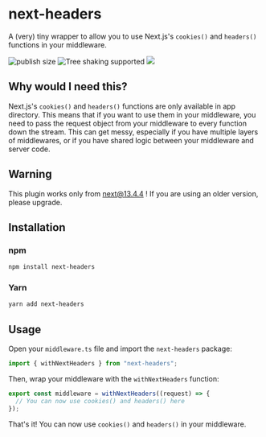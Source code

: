 # next-headers

A (very) tiny wrapper to allow you to use Next.js's `cookies()` and `headers()` functions in your middleware.

![publish size](https://badgen.net/packagephobia/publish/next-headers) ![Tree shaking supported](https://badgen.net/bundlephobia/tree-shaking/next-headers) [<img src="https://img.shields.io/npm/dw/next-headers.svg" />](https://www.npmjs.com/package/next-headers)

## Why would I need this?

Next.js's `cookies()` and `headers()` functions are only available in app directory. This means that if you want to use them in your middleware, you need to pass the request object from your middleware to every function down the stream. This can get messy, especially if you have multiple layers of middlewares, or if you have shared logic between your middleware and server code.

## Warning

This plugin works only from next@13.4.4 ! If you are using an older version, please upgrade.

## Installation

### npm

```bash
npm install next-headers
```

### Yarn

```bash
yarn add next-headers
```

## Usage

Open your `middleware.ts` file and import the `next-headers` package:

```ts // File: middleware.ts
import { withNextHeaders } from "next-headers";
```

Then, wrap your middleware with the `withNextHeaders` function:

```ts
export const middleware = withNextHeaders((request) => {
  // You can now use cookies() and headers() here
});
```

That's it! You can now use `cookies()` and `headers()` in your middleware.
